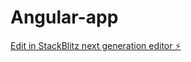 # Angular-app

[Edit in StackBlitz next generation editor ⚡️](https://stackblitz.com/~/github.com/LeeDMR/Angular-app)